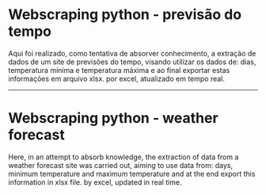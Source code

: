 # Webscraping python - previsão do tempo
Aqui foi realizado, como tentativa de absorver conhecimento, a extração de dados de um site de previsões do tempo, visando utilizar os dados de: dias, temperatura mínima
e temperatura máxima e ao final exportar estas informações em arquivo xlsx. por excel, atualizado em tempo real.
_________________________________________________________________________________________________________________________________________________________________________
# Webscraping python - weather forecast
Here, in an attempt to absorb knowledge, the extraction of data from a weather forecast site was carried out, aiming to use data from: days, minimum temperature
and maximum temperature and at the end export this information in xlsx file. by excel, updated in real time.
